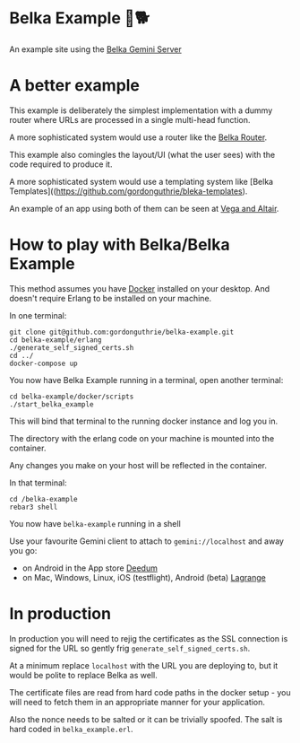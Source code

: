 # Belka Example  🚀🐕

An example site using the [Belka Gemini Server](https://github.com/gordonguthrie/belka)

# A better example

This example is deliberately the simplest implementation with a dummy router where URLs are processed in a single multi-head function.

A more sophisticated system would use a router like the [Belka Router](https://github.com/gordonguthrie/bleka-router).

This example also comingles the layout/UI (what the user sees) with the code required to produce it.

A more sophisticated system would use a templating system like [Belka Templates]((https://github.com/gordonguthrie/bleka-templates).

An example of an app using both of them can be seen at [Vega and Altair](https://github.com/gordonguthrie/vega_and_altair).

# How to play with Belka/Belka Example

This method assumes you have [Docker](https://www.docker.com/get-started/) installed on your desktop. And doesn't require Erlang to be installed on your machine.

In one terminal:

```
git clone git@github.com:gordonguthrie/belka-example.git
cd belka-example/erlang
./generate_self_signed_certs.sh
cd ../
docker-compose up
```

You now have Belka Example running in a terminal, open another terminal:

```
cd belka-example/docker/scripts
./start_belka_example
```

This will bind that terminal to the running docker instance and log you in.

The directory with the erlang code on your machine is mounted into the container.

Any changes you make on your host will be reflected in the container.

In that terminal:

```
cd /belka-example
rebar3 shell
```

You now have `belka-example` running in a shell

Use your favourite Gemini client to attach to `gemini://localhost` and away you go:
* on Android in the App store [Deedum](https://play.google.com/store/apps/details?id=ca.snoe.deedum&hl=en_GB&gl=US&pli=1)
* on Mac, Windows, Linux, iOS (testflight), Android (beta) [Lagrange](https://gmi.skyjake.fi/lagrange/)

# In production

In production you will need to rejig the certificates as the SSL connection is signed for the URL so gently frig `generate_self_signed_certs.sh`.

At a minimum replace `localhost` with the URL you are deploying to, but it would be polite to replace Belka as well.

The certificate files are read from hard code paths in the docker setup - you will need to fetch them in an appropriate manner for your application.

Also the nonce needs to be salted or it can be trivially spoofed. The salt is hard coded in `belka_example.erl`.


